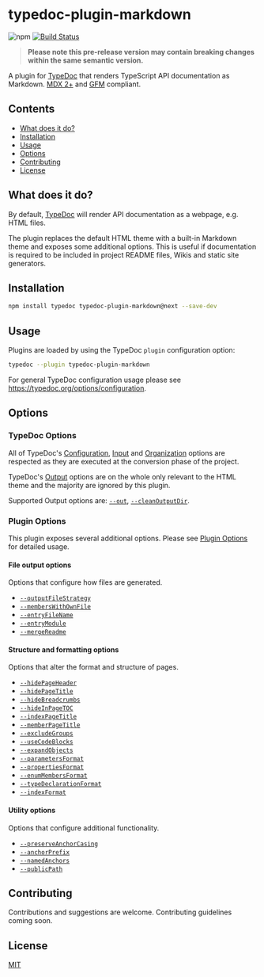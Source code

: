 # typedoc-plugin-markdown

![npm](https://img.shields.io/npm/v/typedoc-plugin-markdown%2Fnext?\&logo=npm) [![Build Status](https://github.com/tgreyuk/typedoc-plugin-markdown/actions/workflows/ci.yml/badge.svg?branch=next)](https://github.com/tgreyuk/typedoc-plugin-markdown/actions/workflows/ci.yml)

> **Please note this pre-release version may contain breaking changes within the same semantic version.**

A plugin for [TypeDoc](https://typedoc.org) that renders TypeScript API documentation as Markdown. [MDX 2+](https://mdxjs.com/) and [GFM](https://github.github.com/gfm/) compliant.

## Contents

* [What does it do?](#what-does-it-do)
* [Installation](#installation)
* [Usage](#usage)
* [Options](#options)
* [Contributing](#contributing)
* [License](#license)

## What does it do?

By default, [TypeDoc](https://typedoc.org) will render API documentation as a webpage, e.g. HTML files.

The plugin replaces the default HTML theme with a built-in Markdown theme and exposes some additional options. This is useful if documentation is required to be included in project README files, Wikis and static site generators.

## Installation

```bash
npm install typedoc typedoc-plugin-markdown@next --save-dev
```

## Usage

Plugins are loaded by using the TypeDoc `plugin` configuration option:

```bash
typedoc --plugin typedoc-plugin-markdown
```

For general TypeDoc configuration usage please see <https://typedoc.org/options/configuration>.

## Options

### TypeDoc Options

All of TypeDoc's [Configuration](https://typedoc.org/options/configuration/), [Input](https://typedoc.org/options/input/) and [Organization](https://typedoc.org/options/organization/) options are respected as they are executed at the conversion phase of the project.

TypeDoc's [Output](https://typedoc.org/options/output/) options are on the whole only relevant to the HTML theme and the majority are ignored by this plugin.

Supported Output options are: [`--out`](https://typedoc.org/options/output/#out), [`--cleanOutputDir`](https://typedoc.org/options/output/#cleanoutputdir).

### Plugin Options

This plugin exposes several additional options. Please see [Plugin Options](./docs/plugin-options.md) for detailed usage.

#### File output options

Options that configure how files are generated.

* [`--outputFileStrategy`](./docs/plugin-options.md#--outputfilestrategy)
* [`--membersWithOwnFile`](./docs/plugin-options.md#--memberswithownfile)
* [`--entryFileName`](./docs/plugin-options.md#--entryfilename)
* [`--entryModule`](./docs/plugin-options.md#--entrymodule)
* [`--mergeReadme`](./docs/plugin-options.md#--mergereadme)

#### Structure and formatting options

Options that alter the format and structure of pages.

* [`--hidePageHeader`](./docs/plugin-options.md#--hidepageheader)
* [`--hidePageTitle`](./docs/plugin-options.md#--hidepagetitle)
* [`--hideBreadcrumbs`](./docs/plugin-options.md#--hidebreadcrumbs)
* [`--hideInPageTOC`](./docs/plugin-options.md#--hideinpagetoc)
* [`--indexPageTitle`](./docs/plugin-options.md#--indexpagetitle)
* [`--memberPageTitle`](./docs/plugin-options.md#--memberpagetitle)
* [`--excludeGroups`](./docs/plugin-options.md#--excludegroups)
* [`--useCodeBlocks`](./docs/plugin-options.md#--usecodeblocks)
* [`--expandObjects`](./docs/plugin-options.md#--expandobjects)
* [`--parametersFormat`](./docs/plugin-options.md#--parametersformat)
* [`--propertiesFormat`](./docs/plugin-options.md#--propertiesformat)
* [`--enumMembersFormat`](./docs/plugin-options.md#--enummembersformat)
* [`--typeDeclarationFormat`](./docs/plugin-options.md#--typedeclarationformat)
* [`--indexFormat`](./docs/plugin-options.md#--indexformat)

#### Utility options

Options that configure additional functionality.

* [`--preserveAnchorCasing`](./docs/plugin-options.md#--preserveanchorcasing)
* [`--anchorPrefix`](./docs/plugin-options.md#--anchorprefix)
* [`--namedAnchors`](./docs/plugin-options.md#--namedanchors)
* [`--publicPath`](./docs/plugin-options.md#--publicpath)

## Contributing

Contributions and suggestions are welcome. Contributing guidelines coming soon.

## License

[MIT](https://github.com/tgreyuk/typedoc-plugin-markdown/blob/master/LICENSE)
